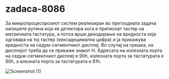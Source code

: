 # zadaca-8086
За микропроцесорскиот систем реализиран во претходната задача напишете рутина која ќе детектира кога е притиснат тастер на матричната тастатура, а потоа врши декодирање на вредноста која одговара на тој тастер (хексадецимална цифра) и ја прикажува вредноста на седум-сегментниот дисплеј. Во случај на грешка, на дисплејот треба да се прикаже знакот H. Адресата на излезната порта на седум-сегментниот дисплеј е 90h, излезната порта за тастатурата е 80h, а влезната порта за тастатурата е 81h.







  
 ![Screenshot (1)](  https://github.com/TrajceStudent/zadaca-8086/blob/main/Diagram%208086%201.png  )
